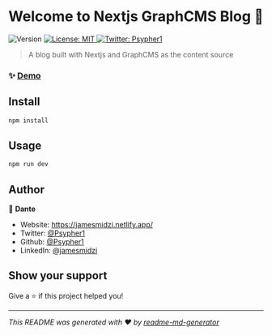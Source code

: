 <h1 align="center">Welcome to Nextjs GraphCMS Blog 👋</h1>
<p>
  <img alt="Version" src="https://img.shields.io/badge/version-1.0-blue.svg?cacheSeconds=2592000" />
  <a href="#" target="_blank">
    <img alt="License: MIT" src="https://img.shields.io/badge/License-MIT-yellow.svg" />
  </a>
  <a href="https://twitter.com/Psypher1" target="_blank">
    <img alt="Twitter: Psypher1" src="https://img.shields.io/twitter/follow/Psypher1.svg?style=social" />
  </a>
</p>

> A blog built with Nextjs and GraphCMS as the content source

### ✨ [Demo](http://localhost:3000/)

## Install

```sh
npm install
```

## Usage

```sh
npm run dev
```

## Author

👤 **Dante**

* Website: https://jamesmidzi.netlify.app/
* Twitter: [@Psypher1](https://twitter.com/Psypher1)
* Github: [@Psypher1](https://github.com/Psypher1)
* LinkedIn: [@jamesmidzi](https://linkedin.com/in/jamesmidzi)

## Show your support

Give a ⭐️ if this project helped you!

***
_This README was generated with ❤️ by [readme-md-generator](https://github.com/kefranabg/readme-md-generator)_